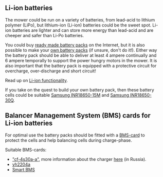 
## Li-ion batteries

The mower could be run on a variety of batteries, from lead-acid to lithium polymer (LiPo), but lithium-ion (Li-ion) batteries could be the sweet spot. Li-ion batteries are lighter and can store more energy than lead-acid and are cheeper and safer than Li-Po batteries.

You could buy [ready made battery packs](https://www.google.com/search?q=li-ion+battery+pack+%2B14.4v) on the Internet, but it is also possible to make your [own battery packs](https://www.youtube.com/watch?v=NGp7cGBYOLc) (if unsure, don't do it!). Either way the battery pack should be able to deliver at least 4 ampere continually and 6 ampere temporally to support the power hungry motors in the mower. It is also important that the battery pack is equipped with a protective circuit for overcharge, over-discharge and short circuit!

Read up on [Li-ion functionality](http://batteryuniversity.com/learn/article/types_of_lithium_ion).

If you take on the quest to build your own battery pack, then these battery cells could be suitable [Samsung INR18650-15M](https://secondlifestorage.com/t-Samsung-INR18650-15M-Cell-Specifications) and [Samsung INR18650-30Q](https://secondlifestorage.com/t-Samsung-INR18650-30Q-Cell-Specifications).

## Balancer Management System (BMS) cards for Li-ion batteries

For optimal use the battery packs should be fitted with a [BMS-card](https://en.wikipedia.org/wiki/Battery_management_system) to protect the cells and help balancing cells during charge-phase.

Suitable BMS-cards:

* ["cf-4s30a-a"](https://www.google.com/search?q=cf-4s30a-a), more information about the charger [here](https://mysku.me/blog/aliexpress/58000.html) (in Russia).
* [yh2204a](https://www.google.com/search?q=yh2204a)
* [Smart BMS](https://www.lithiumbatterypcb.com/product-instructionev-battery-pcb-boardev-battery-pcb-board/ev-battery-pcb-board/smart-bms-of-power-battery/)